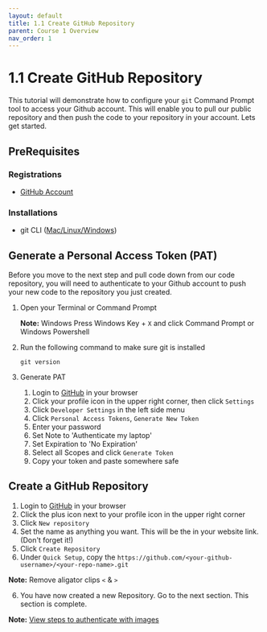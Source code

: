 ```yaml
---
layout: default
title: 1.1 Create GitHub Repository
parent: Course 1 Overview
nav_order: 1
---
```


# 1.1 Create GitHub Repository
This tutorial will demonstrate how to configure your `git` Command Prompt tool to access your Github account. This will enable you to pull our public repository and then push the code to your repository in your account. Lets get started. 

## PreRequisites
### Registrations
* [GitHub Account](https://github.com)

### Installations
* git CLI ([Mac/Linux](https://git-scm.com/book/en/v2/Getting-Started-Installing-Git)<a href = '/CloudWebDevelopment/[2022] How to install Git on Windows 10 _ 11 (step by step guide) _ by Valentin Despa _ DevOps with Valentine _ Medium.pdf' target = '_blank'>/Windows</a>)


## Generate a Personal Access Token (PAT)
Before you move to the next step and pull code down from our code repository, you will need to authenticate to your Github account to push your new code to the repository you just created. 

1. Open your Terminal or Command Prompt 

    **Note:** Windows Press Windows Key + `X` and click Command Prompt or Windows Powershell

2. Run the following command to make sure git is installed
    ```
    git version
    ```
3. Generate PAT
    1. Login to [GitHub](https://github.com/) in your browser
    2. Click your profile icon in the upper right corner, then click `Settings`
    3. Click `Developer Settings` in the left side menu
    4. Click `Personal Access Tokens`, `Generate New Token`
    5. Enter your password
    6. Set Note to 'Authenticate my laptop'
    7. Set Expiration to 'No Expiration'
    8. Select all Scopes and click `Generate Token`
    9. Copy your token and paste somewhere safe

## Create a GitHub Repository
1. Login to [GitHub](https://github.com/) in your browser
2. Click the plus icon next to your profile icon in the upper right corner
3. Click `New repository`
4. Set the name as anything you want. This will be the in your website link. (Don't forget it!)
5. Click `Create Repository`
5. Under `Quick Setup`, copy the `https://github.com/<your-github-username>/<your-repo-name>.git` 

**Note:** Remove aligator clips `<` & `>`

6. You have now created a new Repository. Go to the next section. This section is complete.

**Note:** <a href = '/CloudWebDevelopment/AuthenticateWithGitHub.pdf' target= "_blank">View steps to authenticate with images</a>
